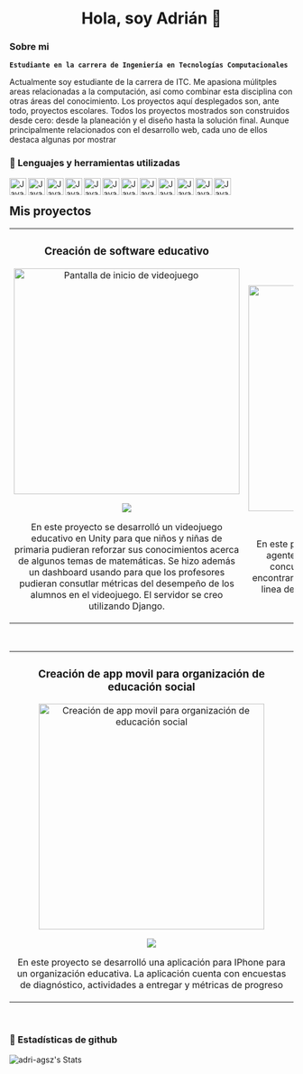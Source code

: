 <div align="center">
<h1 align="center">Hola, soy Adrián 👋</h1>
</div>

### Sobre mi

**`Estudiante en la carrera de Ingeniería en Tecnologías Computacionales`**

Actualmente soy estudiante de la carrera de ITC. Me apasiona múlitples areas relacionadas a la computación, así como combinar esta disciplina con otras áreas del conocimiento. Los proyectos aquí desplegados son, ante todo, proyectos escolares. Todos los proyectos mostrados son construidos desde cero: desde la planeación y el diseño hasta la solución final. Aunque principalmente relacionados con el desarrollo web, cada uno de ellos destaca algunas por mostrar
<br>

### 🔨 Lenguajes y herramientas utilizadas

<img align="left" alt="Java" width="30px" stule="padding-rigth:10px;" src="https://cdn.jsdelivr.net/gh/devicons/devicon@latest/icons/python/python-original.svg"/>
<img align="left" alt="Java" width="30px" stule="padding-rigth:10px;" src="https://cdn.jsdelivr.net/gh/devicons/devicon@latest/icons/djangorest/djangorest-original.svg"/>
<img align="left" alt="Java" width="30px" stule="padding-rigth:10px;" src="https://cdn.jsdelivr.net/gh/devicons/devicon@latest/icons/unity/unity-original.svg"/>
<img align="left" alt="Java" width="30px" stule="padding-rigth:10px;" src="https://cdn.jsdelivr.net/gh/devicons/devicon@latest/icons/html5/html5-original.svg"/>
<img align="left" alt="Java" width="30px" stule="padding-rigth:10px;" src="https://cdn.jsdelivr.net/gh/devicons/devicon@latest/icons/swift/swift-original.svg"/>
<img align="left" alt="Java" width="30px" stule="padding-rigth:10px;" src="https://cdn.jsdelivr.net/gh/devicons/devicon@latest/icons/typescript/typescript-original.svg"/>
<img align="left" alt="Java" width="30px" stule="padding-rigth:10px;" src="https://cdn.jsdelivr.net/gh/devicons/devicon@latest/icons/tailwindcss/tailwindcss-plain-wordmark.svg"/>
<img align="left" alt="Java" width="30px" stule="padding-rigth:10px;" src="https://cdn.jsdelivr.net/gh/devicons/devicon@latest/icons/react/react-original.svg"/>
<img align="left" alt="Java" width="30px" stule="padding-rigth:10px;" src="https://cdn.jsdelivr.net/gh/devicons/devicon@latest/icons/java/java-original.svg"/>
<img align="left" alt="Java" width="30px" stule="padding-rigth:10px;" src="https://cdn.jsdelivr.net/gh/devicons/devicon@latest/icons/intellij/intellij-original.svg"/>
<img align="left" alt="Java" width="30px" stule="padding-rigth:10px;" src="https://cdn.jsdelivr.net/gh/devicons/devicon@latest/icons/amazonwebservices/amazonwebservices-original-wordmark.svg"/>
<img align="left" alt="Java" width="30px" stule="padding-rigth:10px;" src="https://cdn.jsdelivr.net/gh/devicons/devicon@latest/icons/azure/azure-original.svg"/>

<br/>

## Mis proyectos

<table>
<tr>
<td width="50%">
<h3 align="center">Creación de software educativo</h3>
<div align="center">
<a href="https://github.com/adri-agsz/construcciondesoftware" target="_blank"><img src="https://imgur.com/rqzWnb5.jpg" width="400" alt="Pantalla de inicio de videojuego"></a>
<p>
<a href="https://github.com/adri-agsz/construcciondesoftware" target="_blank">
<img src="https://img.shields.io/badge/CÓDIGO-ff9?style=for-the-badge&logo=github&logoColor=black">
</a>
</p>
<p> En este proyecto se desarrolló un videojuego educativo en Unity para que niños y niñas de primaria pudieran reforzar sus conocimientos acerca de algunos temas de matemáticas. Se hizo además un dashboard usando para que los profesores pudieran consutlar métricas del desempeño de los alumnos en el videojuego. El servidor se creo utilizando Django.</p>
</div>
                                                                                      
</td>

<td width="50%">
               <br>
<h3 align="center">Sistemas Mulitagentes</h3>
<div align="center">                                       
<a href="https://github.com/adri-agsz/Multiagentes" target="_blank"><img src="https://imgur.com/QwZjiPp.jpg" width="400" alt="Sistemas Mulitagentes"></a>
<br>
<p>
<a href="https://github.com/adri-agsz/Multiagentes" target="_blank">
<img src="https://img.shields.io/badge/C%C3%93DIGO-80ffaa?style=for-the-badge&logo=github&logoColor=black">
</a>
</p>
</p>En este proyecto se simuló el comportamiento de agentes carros y metrobuses en una glorieta concurrida. Con teoría de juegos, se buscó encontrar la probabilidad de los carros de invadir la linea del metrobús cambiando la cantidad de la multa.</p>
</div>                                                             
</table>                                                                                 
</div>
<br>

<table>
<tr>
<td width="50%">
<h3 align="center">Creación de app movil para organización de educación social</h3>
<div align="center">
<a href="https://github.com/A01661436/SEL4C_App" target="_blank"><img src="https://imgur.com/SnNWPKS.jpg" width="400" alt="Creación de app movil para organización de educación social"></a>
<p>
<a href="https://github.com/A01661436/SEL4C_App" target="_blank">
<img src="https://img.shields.io/badge/CÓDIGO-ff9?style=for-the-badge&logo=github&logoColor=black">
</a>
</p>
<p> En este proyecto se desarrolló una aplicación para IPhone para un organización educativa. La aplicación cuenta con encuestas de diagnóstico, actividades a entregar y métricas de progreso </p>
</div>
                                                                                      
</td>
</table>

<br/>

### 💼 Estadísticas de github

![adri-agsz's Stats](https://github-readme-stats.vercel.app/api?username=adri-agsz&theme=vue-dark&show_icons=true&hide_border=true&count_private=true)
